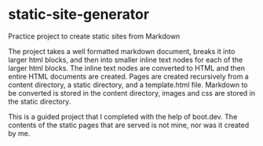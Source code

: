 # static-site-generator
Practice project to create static sites from Markdown

The project takes a well formatted markdown document, breaks it into larger html blocks, and then into smaller inline text nodes for each of the larger html blocks. The inline text nodes are converted to HTML and then entire HTML documents are created. Pages are created recursively from a content directory, a static directory, and a template.html file. Markdown to be converted is stored in the content directory, images and css are stored in the static directory.

This is a guided project that I completed with the help of boot.dev. The contents of the static pages that are served is not mine, nor was it created by me.